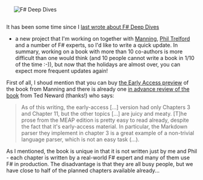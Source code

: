 ﻿<img src="http://tomasp.net/articles/manning-deep-dives/cover.jpg" class="rdecor" title="F# Deep Dives" style="margin-left:20px;margin-bottom:15px"/>

It has been some time since I [last wrote about F# Deep Dives](http://tomasp.net/blog/manning-deep-dives.aspx/)
- a new project that I'm working on together with [Manning](http://www.manning.com),
[Phil Trelford](http://trelford.com/blog) and a number of F# experts, so I'd like to write a quick
update. In summary, working on a book with more than 10 co-authors is more difficult than one
would think (and 10 people cannot write a book in 1/10 of the time :-)), but now that the holidays
are almost over, you can expect more frequent updates again!

First of all, I shoud mention that you can buy [the Early Access preview](http://www.manning.com/petricek2/)
of the book from Manning and there is already one [in advance review of the book](http://blogs.tedneward.com/2013/01/05/Review+In+Advance+F+Deep+Dives.aspx)
from Ted Neward (thanks!) who says:

> As of this writing, the early-access [...] version had only Chapters 3 and Chapter 11, 
> but the other topics [...] are juicy and meaty. [T]he prose from the MEAP edition is 
> pretty easy to read already, despite the fact that it's early-access material. In particular, 
> the Markdown parser they implement in chapter 3 is a great example of a non-trivial 
> language parser, which is not an easy task (...).

As I mentioned, the book is unique in that it is not written just by me and Phil - each chapter 
is written by a real-world F# expert and many of them use F# in production. The disadvantage is
that they are all busy people, but we have close to half of the planned chapters available already...